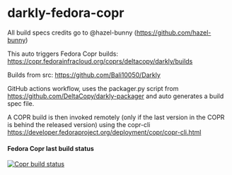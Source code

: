 # darkly-fedora-copr

All build specs credits go to @hazel-bunny (https://github.com/hazel-bunny)

This auto triggers Fedora Copr builds: <https://copr.fedorainfracloud.org/coprs/deltacopy/darkly/builds>

Builds from src: https://github.com/Bali10050/Darkly

GitHub actions workflow, uses the packager.py script from https://github.com/DeltaCopy/darkly-packager and auto generates a build spec file.

A COPR build is then invoked remotely (only if the last version in the COPR is behind the released version) using the copr-cli <https://developer.fedoraproject.org/deployment/copr/copr-cli.html>

#### Fedora Copr last build status

[![Copr build status](https://copr.fedorainfracloud.org/coprs/deltacopy/darkly/package/darkly/status_image/last_build.png)](https://copr.fedorainfracloud.org/coprs/deltacopy/darkly/package/darkly/)
